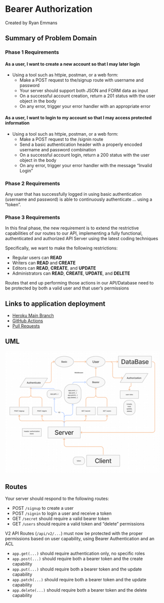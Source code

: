 # Bearer Authorization

Created by Ryan Emmans

## Summary of Problem Domain

### **Phase 1 Requirements**

#### **As a user, I want to create a new account so that I may later login**

- Using a tool such as httpie, postman, or a web form:
  - Make a POST request to the/signup route with username and password
  - Your server should support both JSON and FORM data as input
  - On a successful account creation, return a 201 status with the user object in the body
  - On any error, trigger your error handler with an appropriate error

#### **As a user, I want to login to my account so that I may access protected information**

- Using a tool such as httpie, postman, or a web form:
  - Make a POST request to the /signin route
  - Send a basic authentication header with a properly encoded username and password combination
  - On a successful account login, return a 200 status with the user object in the body
  - On any error, trigger your error handler with the message “Invalid Login”

### **Phase 2 Requirements**

Any user that has successfully logged in using basic authentication (username and password) is able to continuously authenticate … using a “token”.

### **Phase 3 Requirements**

In this final phase, the new requirement is to extend the restrictive capabilities of our routes to our API, implementing a fully functional, authenticated and authorized API Server using the latest coding techniques

Specifically, we want to make the following restrictions:

- Regular users can **READ**
- Writers can **READ** and **CREATE**
- Editors can **READ**, **CREATE**, and **UPDATE**
- Administrators can **READ**, **CREATE**, **UPDATE**, and **DELETE**

Routes that end up performing those actions in our API/Database need to be protected by both a valid user and that user’s permissions

## Links to application deployment

- [Heroku Main Branch](https://ryanemmans-auth-api.herokuapp.com/)
- [GitHub Actions](https://github.com/ryanemmans/auth-api/actions)
- [Pull Requests](https://github.com/ryanemmans/auth-api/pulls?q=is%3Apr+is%3Aclosed)

## UML

![Auth API UML](./img/auth-api.png)

## Routes

Your server should respond to the following routes:

- POST `/signup` to create a user
- POST `/signin` to login a user and receive a token
- GET `/secret` should require a valid bearer token
- GET `/users` should require a valid token and “delete” permissions


V2 API Routes (`/api/v2/...`) must now be protected with the proper permissions based on user capability, using Bearer Authentication and an ACL

- `app.get(...)` should require authentication only, no specific roles
- `app.post(...)` should require both a bearer token and the create capability
- `app.put(...)` should require both a bearer token and the update capability
- `app.patch(...)` should require both a bearer token and the update capability
- `app.delete(...)` should require both a bearer token and the delete capability
